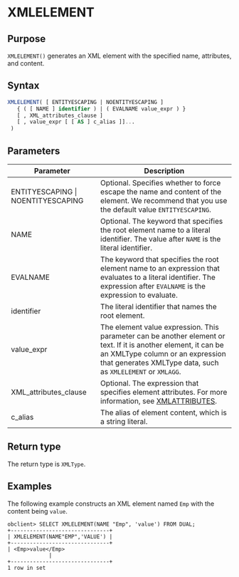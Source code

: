 # XMLELEMENT

## Purpose

`XMLELEMENT()` generates an XML element with the specified name, attributes, and content. 

## Syntax

```sql
XMLELEMENT( [ ENTITYESCAPING | NOENTITYESCAPING ]
   { ( [ NAME ] identifier ) | ( EVALNAME value_expr ) }
   [ , XML_attributes_clause ]
   [ , value_expr [ [ AS ] c_alias ]]...
 )
```

## Parameters

| Parameter | Description |
| --- | --- |
| ENTITYESCAPING &#124; NOENTITYESCAPING | Optional. Specifies whether to force escape the name and content of the element. We recommend that you use the default value `ENTITYESCAPING`.  |
| NAME | Optional. The keyword that specifies the root element name to a literal identifier. The value after `NAME` is the literal identifier.  |
| EVALNAME | The keyword that specifies the root element name to an expression that evaluates to a literal identifier. The expression after `EVALNAME` is the expression to evaluate.  |
| identifier | The literal identifier that names the root element.  |
| value_expr | The element value expression. This parameter can be another element or text. If it is another element, it can be an XMLType column or an expression that generates XMLType data, such as `XMLELEMENT` or `XMLAGG`.  |
| XML_attributes_clause | Optional. The expression that specifies element attributes. For more information, see [XMLATTRIBUTES](200.xmlattributes-function-of-oracle-mode.md).  |
| c_alias | The alias of element content, which is a string literal.  |

## Return type

The return type is `XMLType`. 

## Examples

The following example constructs an XML element named `Emp` with the content being `value`. 

```shell
obclient> SELECT XMLELEMENT(NAME "Emp", 'value') FROM DUAL;
+-------------------------------+
| XMLELEMENT(NAME"EMP",'VALUE') |
+-------------------------------+
| <Emp>value</Emp>
             |
+-------------------------------+
1 row in set
```
